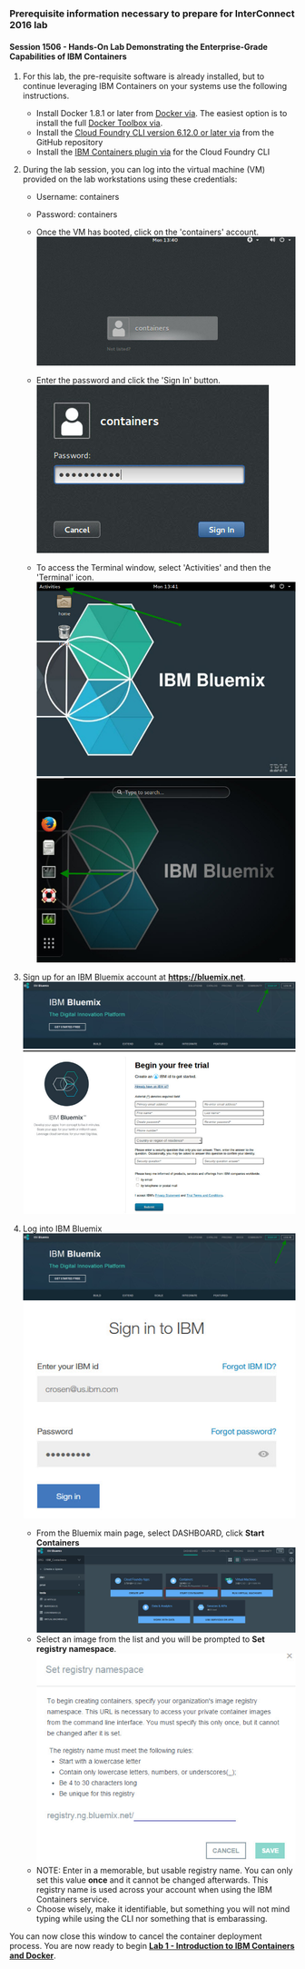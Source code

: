 ### Prerequisite information necessary to prepare for **InterConnect 2016** lab
#### **Session 1506** - Hands-On Lab Demonstrating the Enterprise-Grade Capabilities of IBM Containers

1.  For this lab, the pre-requisite software is already installed, but to continue leveraging IBM Containers on your systems use the following instructions.
    * Install Docker 1.8.1 or later from [Docker via](https://docs.docker.com/engine/installation/).  The easiest option is to install the full [Docker Toolbox via](https://www.docker.com/docker-toolbox).
    * Install the [Cloud Foundry CLI version 6.12.0 or later via][cloud-foundry-cli] from the GitHub repository
    * Install the [IBM Containers plugin via][ibm-containers-cli] for the Cloud Foundry CLI
2. During the lab session, you can log into the virtual machine (VM) provided on the lab workstations using these credentials:
    * Username: containers
    * Password: containers
    * Once the VM has booted, click on the 'containers' account.  
      ![Login1](./screenshots/login1.jpg)  

      <div class="page-break"></div>

    * Enter the password and click the 'Sign In' button.  
      ![Login2](./screenshots/login2.jpg)  
    * To access the Terminal window, select 'Activities' and then the 'Terminal' icon.  
      ![Login3](./screenshots/login3.jpg)  
      ![Login4](./screenshots/login4.jpg)  
3. Sign up for an IBM Bluemix account at **https://bluemix.net**.
   ![Bluemix](./screenshots/1-bluemix-signup.jpg)  
   ![Signup](./screenshots/4-bluemix-trial.jpg)  
4.  Log into IBM Bluemix
     ![Bluemix](./screenshots/2-bluemix-login.jpg)  
     ![Bluemix](./screenshots/3-bluemix-login.jpg)  
    * From the Bluemix main page, select DASHBOARD, click **Start Containers**  
     ![Start Containers](./screenshots/6-start-containers.jpg)

     <div class="page-break"></div>

    * Select an image from the list and you will be prompted to **Set registry namespace**.  
     ![Set Namespace](./screenshots/5-set-namespace-new.jpg)
    * NOTE: Enter in a memorable, but usable registry name.  You can only set this value **once** and it cannot be changed afterwards.  This registry name is used across your account when using the IBM Containers service.
    * Choose wisely, make it identifiable, but something you will not mind typing while using the CLI nor something that is embarassing.


You can now close this window to cancel the container deployment process.  You are now ready to begin **[Lab 1 - Introduction to IBM Containers and Docker]()**.




[bluemix-signup-link]: https://bluemix.net
[cloud-foundry-cli]: https://github.com/cloudfoundry/cli/releases
[ibm-containers-cli]: https://www.ng.bluemix.net/docs/containers/container_cli_cfic.html#container_cli_cfic_install
